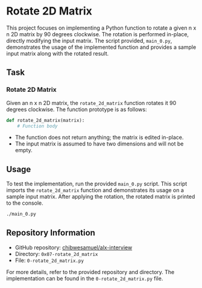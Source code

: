 # Rotate 2D Matrix

This project focuses on implementing a Python function to rotate a given n x n 2D matrix by 90 degrees clockwise. The rotation is performed in-place, directly modifying the input matrix. The script provided, `main_0.py`, demonstrates the usage of the implemented function and provides a sample input matrix along with the rotated result.

## Task

### Rotate 2D Matrix

Given an n x n 2D matrix, the `rotate_2d_matrix` function rotates it 90 degrees clockwise. The function prototype is as follows:

```python
def rotate_2d_matrix(matrix):
    # Function body
```

- The function does not return anything; the matrix is edited in-place.
- The input matrix is assumed to have two dimensions and will not be empty.

## Usage

To test the implementation, run the provided `main_0.py` script. This script imports the `rotate_2d_matrix` function and demonstrates its usage on a sample input matrix. After applying the rotation, the rotated matrix is printed to the console.

```bash
./main_0.py
```

## Repository Information

- GitHub repository: [chibwesamuel/alx-interview](https://github.com/chibwesamuel/alx-interview)
- Directory: `0x07-rotate_2d_matrix`
- File: `0-rotate_2d_matrix.py`

For more details, refer to the provided repository and directory. The implementation can be found in the `0-rotate_2d_matrix.py` file.
